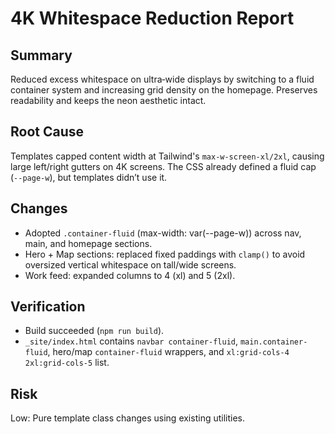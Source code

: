 # 4K Whitespace Reduction Report

## Summary
Reduced excess whitespace on ultra‑wide displays by switching to a fluid container system and increasing grid density on the homepage. Preserves readability and keeps the neon aesthetic intact.

## Root Cause
Templates capped content width at Tailwind's `max-w-screen-xl/2xl`, causing large left/right gutters on 4K screens. The CSS already defined a fluid cap (`--page-w`), but templates didn’t use it.

## Changes
- Adopted `.container-fluid` (max-width: var(--page-w)) across nav, main, and homepage sections.
- Hero + Map sections: replaced fixed paddings with `clamp()` to avoid oversized vertical whitespace on tall/wide screens.
- Work feed: expanded columns to 4 (xl) and 5 (2xl).

## Verification
- Build succeeded (`npm run build`).
- `_site/index.html` contains `navbar container-fluid`, `main.container-fluid`, hero/map `container-fluid` wrappers, and `xl:grid-cols-4 2xl:grid-cols-5` list.

## Risk
Low: Pure template class changes using existing utilities.

